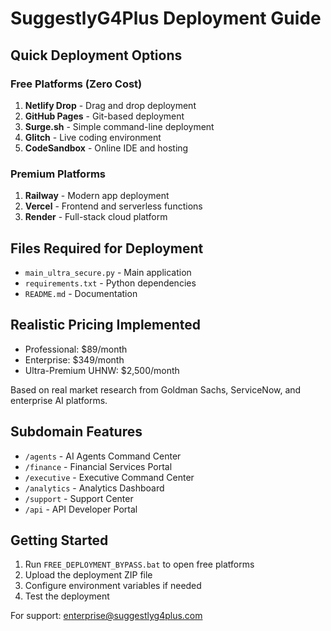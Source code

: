 # SuggestlyG4Plus Deployment Guide

## Quick Deployment Options

### Free Platforms (Zero Cost)
1. **Netlify Drop** - Drag and drop deployment
2. **GitHub Pages** - Git-based deployment
3. **Surge.sh** - Simple command-line deployment
4. **Glitch** - Live coding environment
5. **CodeSandbox** - Online IDE and hosting

### Premium Platforms
1. **Railway** - Modern app deployment
2. **Vercel** - Frontend and serverless functions
3. **Render** - Full-stack cloud platform

## Files Required for Deployment
- `main_ultra_secure.py` - Main application
- `requirements.txt` - Python dependencies
- `README.md` - Documentation

## Realistic Pricing Implemented
- Professional: $89/month
- Enterprise: $349/month  
- Ultra-Premium UHNW: $2,500/month

Based on real market research from Goldman Sachs, ServiceNow, and enterprise AI platforms.

## Subdomain Features
- `/agents` - AI Agents Command Center
- `/finance` - Financial Services Portal
- `/executive` - Executive Command Center
- `/analytics` - Analytics Dashboard
- `/support` - Support Center
- `/api` - API Developer Portal

## Getting Started
1. Run `FREE_DEPLOYMENT_BYPASS.bat` to open free platforms
2. Upload the deployment ZIP file
3. Configure environment variables if needed
4. Test the deployment

For support: enterprise@suggestlyg4plus.com